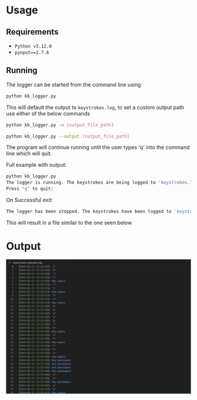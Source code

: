 # Usage
## Requirements
- `Python v3.12.0`
- `pynput==1.7.6`
## Running
The logger can be started from the command line using
```bash
python kb_logger.py
```
This will default the output to `keystrokes.log`, to set a custom output path use either of the below commands
```bash
python kb_logger.py -o [output_file_path]
```
```bash
python kb_logger.py --output [output_file_path]
```
The program will continue running until the user types 'q' into the command line which will quit.

Full example with output:
```bash
python kb_logger.py
The logger is running. The keystrokes are being logged to 'keystrokes.log'
Press "q" to quit:
```
On Successful exit:
```sh
The logger has been stopped. The keystrokes have been logged to 'keystrokes.log' since 2024-02-21 13:19:35
```
This will result in a file similar to the one seen below
# Output
![Key logger output file screenshot](example.jpeg)

